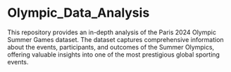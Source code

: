 # Olympic_Data_Analysis
This repository provides an in-depth analysis of the Paris 2024 Olympic Summer Games dataset. The dataset captures comprehensive information about the events, participants, and outcomes of the Summer Olympics, offering valuable insights into one of the most prestigious global sporting events.
